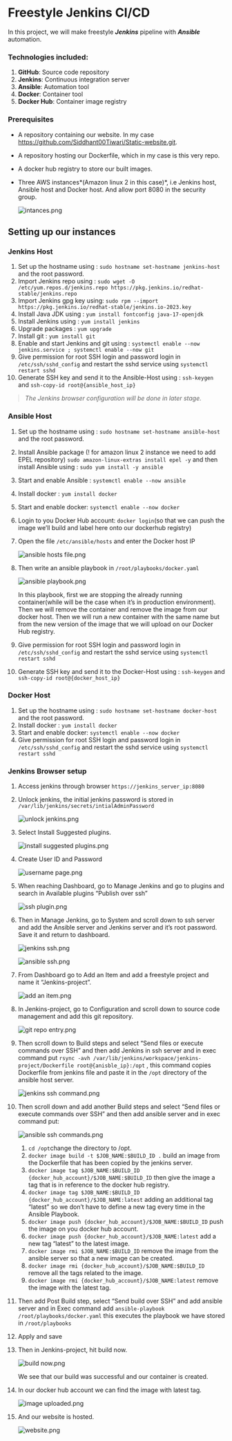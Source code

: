 # Freestyle Jenkins CI/CD
In this project, we will make freestyle ***Jenkins*** pipeline with ***Ansible*** automation.

### Technologies included:

1. **GitHub**: Source code repository
2. **Jenkins**: Continuous integration server
3. **Ansible**: Automation tool
4. **Docker**: Container tool
5. **Docker Hub**: Container image registry

### Prerequisites

- A repository containing our website. In my case https://github.com/Siddhant00Tiwari/Static-website.git.
- A repository hosting our Dockerfile, which in my case is this very repo.
- A docker hub registry to store our built images.
- Three AWS instances*(Amazon linux 2 in this case)*,  i.e Jenkins host, Ansible host and Docker host. And allow port 8080 in the security group.
    
    ![intances.png](https://prod-files-secure.s3.us-west-2.amazonaws.com/77ead240-a866-4aa1-883b-179fa59f3972/ba8222cf-25c4-413b-a23c-30f383bed035/intances.png)
    

## Setting up our instances

### Jenkins Host

1. Set up the hostname using : `sudo hostname set-hostname jenkins-host` and the root password.
2. Import Jenkins repo using :                                                                                                      `sudo wget -O /etc/yum.repos.d/jenkins.repo https://pkg.jenkins.io/redhat-stable/jenkins.repo`
3. Import Jenkins gpg key using: 
`sudo rpm --import https://pkg.jenkins.io/redhat-stable/jenkins.io-2023.key` 
4. Install Java JDK using : 
`yum install fontconfig java-17-openjdk`
5. Install Jenkins using : `yum install jenkins`
6. Upgrade packages : `yum upgrade` 
7. Install git : `yum install git`
8. Enable and start Jenkins and git using : `systemctl enable --now jenkins.service ; systemctl enable --now git`
9. Give permission for root SSH login and password login in `/etc/ssh/sshd_config` and restart the sshd service using `systemctl restart sshd`
10. Generate SSH key and send it to the Ansible-Host using :                                                         `ssh-keygen` and `ssh-copy-id root@{ansible_host_ip}`

> *The Jenkins browser configuration will be done in later stage.*
> 

### Ansible Host

1. Set up the hostname using : `sudo hostname set-hostname ansible-host` and the root password.
2. Install Ansible package (! for amazon linux 2 instance we need to add EPEL repository)        `sudo amazon-linux-extras install epel -y`  and then install Ansible using :                          `sudo yum install -y ansible`
3. Start and enable Ansible : `systemctl enable --now ansible`
4. Install docker : `yum install docker`
5. Start and enable docker: `systemctl enable --now docker`
6. Login to you Docker Hub account: `docker login`(so that we can push the image we’ll build and label here onto our dockerhub registry)
7. Open the file `/etc/ansible/hosts` and enter the Docker host IP 
    
    ![ansible hosts file.png](https://prod-files-secure.s3.us-west-2.amazonaws.com/77ead240-a866-4aa1-883b-179fa59f3972/eee4c64e-e974-4351-83df-68c55819dabb/ansible_hosts_file.png)
    
8. Then write an ansible playbook in `/root/playbooks/docker.yaml`
    
    ![ansible playbook.png](https://prod-files-secure.s3.us-west-2.amazonaws.com/77ead240-a866-4aa1-883b-179fa59f3972/f509144c-ac28-4ee9-a8cf-02aa0b6b740a/ansible_playbook.png)
    
    In this playbook, first we are stopping the already running container(while will be the case when it’s in production environment). Then we will remove the container and remove the image from our docker host. Then we will run a new container with the same name but from the new version of the image that we will upload on our Docker Hub registry. 
    
9. Give permission for root SSH login and password login in `/etc/ssh/sshd_config` and restart the sshd service using `systemctl restart sshd`
10. Generate SSH key and send it to the Docker-Host using :                                                         `ssh-keygen` and `ssh-copy-id root@{docker_host_ip}`

### Docker Host

1. Set up the hostname using : `sudo hostname set-hostname docker-host` and the root password.
2. Install docker : `yum install docker`
3. Start and enable docker: `systemctl enable --now docker`
4. Give permission for root SSH login and password login in `/etc/ssh/sshd_config` and restart the sshd service using `systemctl restart sshd`

### Jenkins Browser setup

1. Access jenkins through browser `https://jenkins_server_ip:8080`
2. Unlock jenkins, the initial jenkins password is stored in `/var/lib/jenkins/secrets/intialAdminPassword`
    
    ![unlock jenkins.png](https://prod-files-secure.s3.us-west-2.amazonaws.com/77ead240-a866-4aa1-883b-179fa59f3972/607f9472-d8e4-4297-bd32-935e29c5c5f1/unlock_jenkins.png)
    
3. Select Install Suggested plugins.
    
    ![install suggested plugins.png](https://prod-files-secure.s3.us-west-2.amazonaws.com/77ead240-a866-4aa1-883b-179fa59f3972/1b4f4d79-cdb8-41be-a0a6-30dedfcc001d/install_suggested_plugins.png)
    
4. Create User ID and Password
    
    ![username page.png](https://prod-files-secure.s3.us-west-2.amazonaws.com/77ead240-a866-4aa1-883b-179fa59f3972/e06a10e1-5868-48f3-a6d0-9b20ffd86565/username_page.png)
    
5. When reaching Dashboard, go to Manage Jenkins and go to plugins and search in Available plugins “Publish over ssh”
    
    ![ssh plugin.png](https://prod-files-secure.s3.us-west-2.amazonaws.com/77ead240-a866-4aa1-883b-179fa59f3972/0ae5d221-06fc-41ea-95e3-b13fd7f17131/ssh_plugin.png)
    
6. Then in Manage Jenkins, go to System and scroll down to ssh server and add the Ansible server and Jenkins server and it’s root password. Save it and return to dashboard.
    
    ![jenkins ssh.png](https://prod-files-secure.s3.us-west-2.amazonaws.com/77ead240-a866-4aa1-883b-179fa59f3972/45737873-41a7-408c-aeda-50626eee0c4c/jenkins_ssh.png)
    
    ![ansible ssh.png](https://prod-files-secure.s3.us-west-2.amazonaws.com/77ead240-a866-4aa1-883b-179fa59f3972/1925c7ad-e634-4dd7-988b-521967b5c906/ansible_ssh.png)
    
7. From Dashboard go to Add an Item and add a freestyle project and name it “Jenkins-project”.
    
    ![add an item.png](https://prod-files-secure.s3.us-west-2.amazonaws.com/77ead240-a866-4aa1-883b-179fa59f3972/f02bce6d-4e37-435c-87a9-4ec0ebdd368c/add_an_item.png)
    
8. In Jenkins-project, go to Configuration and scroll down to source code management and add this git repository.
    
    ![git repo entry.png](https://prod-files-secure.s3.us-west-2.amazonaws.com/77ead240-a866-4aa1-883b-179fa59f3972/a44f5f53-964a-4e61-b3b2-7a280a383024/git_repo_entry.png)
    
9. Then scroll down to Build steps and select “Send files or execute commands over SSH” and then add Jenkins in ssh server and in exec command put `rsync -avh /var/lib/jenkins/workspace/jenkins-project/Dockerfile root@{anisble_ip}:/opt` , this command copies Dockerfile from jenkins file and paste it in the `/opt` directory of the ansible host server.
    
    ![jenkins ssh command.png](https://prod-files-secure.s3.us-west-2.amazonaws.com/77ead240-a866-4aa1-883b-179fa59f3972/e257da7a-e367-4b2d-9901-59b23c75f368/jenkins_ssh_command.png)
    
10. Then scroll down and add another Build steps and select “Send files or execute commands over SSH” and then add ansible server and in exec command put:
    
    ![ansible ssh commands.png](https://prod-files-secure.s3.us-west-2.amazonaws.com/77ead240-a866-4aa1-883b-179fa59f3972/c8d2ad79-ae9a-4347-a58d-83e822b81d9d/ansible_ssh_commands.png)
    
    1. `cd /opt`change the directory to /opt.
    2. `docker image build -t $JOB_NAME:$BUILD_ID .` build an image from the Dockerfile that has been copied by the jenkins server.
    3. `docker image tag $JOB_NAME:$BUILD_ID {docker_hub_account}/$JOB_NAME:$BUILD_ID` then give the image a tag that is in reference to the docker hub registry.
    4. `docker image tag $JOB_NAME:$BUILD_ID {docker_hub_account}/$JOB_NAME:latest` adding an additional tag “latest” so we don’t have to define a new tag every time in the Ansible Playbook.
    5. `docker image push {docker_hub_account}/$JOB_NAME:$BUILD_ID` push the image on you docker hub account.
    6. `docker image push {docker_hub_account}/$JOB_NAME:latest` add a new tag “latest” to the latest image.
    7. `docker image rmi $JOB_NAME:$BUILD_ID` remove the image from the ansible server so that a new image can be created.
    8. `docker image rmi {docker_hub_account}/$JOB_NAME:$BUILD_ID` remove all the tags related to the image.
    9. `docker image rmi {docker_hub_account}/$JOB_NAME:latest` remove the image with the latest tag.
11. Then add Post Build step, select “Send build over SSH” and add ansible server and in Exec command add `ansible-playbook /root/playbooks/docker.yaml` this executes the playbook we have stored in `/root/playbooks` 
12. Apply and save
13. Then in Jenkins-project, hit build now.
    
    ![build now.png](https://prod-files-secure.s3.us-west-2.amazonaws.com/77ead240-a866-4aa1-883b-179fa59f3972/40cb6d83-012d-4c42-91d8-618cce6ecc6a/build_now.png)
    
    We see that our build was successful and our container is created.
    
14. In our docker hub account we can find the image with latest tag.
    
    ![image uploaded.png](https://prod-files-secure.s3.us-west-2.amazonaws.com/77ead240-a866-4aa1-883b-179fa59f3972/3fe9ca59-f57c-4d05-a191-62710c31037c/image_uploaded.png)
    
15. And our website is hosted.
    
    ![website.png](https://prod-files-secure.s3.us-west-2.amazonaws.com/77ead240-a866-4aa1-883b-179fa59f3972/4befa3f4-a01f-4d0d-9225-44dd8698c532/website.png)
